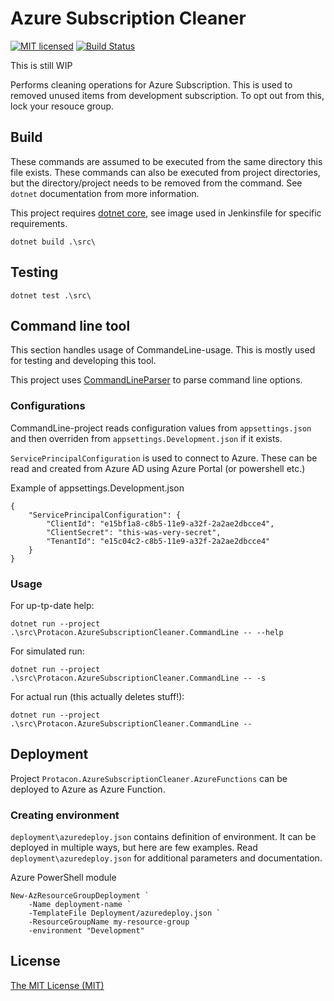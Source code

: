 # Azure Subscription Cleaner
[![MIT licensed](https://img.shields.io/badge/license-MIT-blue.svg)](./LICENSE)
[![Build Status](https://jenkins.protacon.cloud/buildStatus/icon?job=www.github.com/azure-subscription-cleaner/master)](https://jenkins.protacon.cloud/blue/organizations/jenkins/www.github.com%2Fazure-subscription-cleaner/activity)

This is still WIP

Performs cleaning operations for Azure Subscription. This is used to removed unused items from development subscription.
To opt out from this, lock your resouce group.

## Build

These commands are assumed to be executed from the same directory this file exists.
These commands can also be executed from project directories, but
the directory/project needs to be removed from the command. See `dotnet`
documentation from more information.

This project requires [dotnet core](https://www.microsoft.com/net/download),
see image used in Jenkinsfile for specific requirements.
```
dotnet build .\src\
```

## Testing
```
dotnet test .\src\
```

## Command line tool
This section handles usage of CommandeLine-usage. This is mostly used for
testing and developing this tool.

This project uses [CommandLineParser](https://github.com/commandlineparser/commandline)
to parse command line options.

### Configurations

CommandLine-project reads configuration values from `appsettings.json` and
then overriden from `appsettings.Development.json` if it exists.

`ServicePrincipalConfiguration` is used to connect to Azure. These can be
read and created from Azure AD using Azure Portal (or powershell etc.)

Example of appsettings.Development.json
```
{
    "ServicePrincipalConfiguration": {
        "ClientId": "e15bf1a8-c8b5-11e9-a32f-2a2ae2dbcce4",
        "ClientSecret": "this-was-very-secret",
        "TenantId": "e15c04c2-c8b5-11e9-a32f-2a2ae2dbcce4"
    }
}
```

### Usage
For up-tp-date help:
```
dotnet run --project .\src\Protacon.AzureSubscriptionCleaner.CommandLine -- --help
```

For simulated run:
```
dotnet run --project .\src\Protacon.AzureSubscriptionCleaner.CommandLine -- -s
```

For actual run (this actually deletes stuff!):
```
dotnet run --project .\src\Protacon.AzureSubscriptionCleaner.CommandLine --
```

## Deployment

Project `Protacon.AzureSubscriptionCleaner.AzureFunctions` can be deployed to Azure as Azure Function.

### Creating environment

`deployment\azuredeploy.json` contains definition of environment. It can be deployed in multiple ways, but here are few examples.
Read `deployment\azuredeploy.json` for additional parameters and documentation.

Azure PowerShell module
```
New-AzResourceGroupDeployment `
    -Name deployment-name `
    -TemplateFile Deployment/azuredeploy.json `
    -ResourceGroupName my-resource-group `
    -environment "Development"
```

## License

[The MIT License (MIT)](LICENSE)
